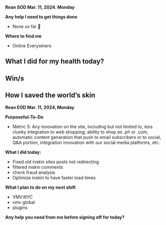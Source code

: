 **Rean SOD Mar. 11, 2024.  Monday**

**Any help I need to get things done**
- None so far 🙏

**Where to find me** 
- Online Everywhere

**What I did for my health today?**
- 

**Win/s**
- 
 
**How I saved the world’s skin**
- 


**Rean EOD Mar. 11, 2024,  Monday**

**Purposeful-To-Do**
- Metric 5: Any innovation on the site, including but not limited to, less clunky integration to web shopping, ability to shop on .ph or .com, automatic content generation that push to email subscribers or to social, Q&A portion, integration innovation with our social media platforms, etc.

**What I did today:**
-  Fixed old inskin sites posts not redirecting
- filtered inskin comments
- check fraud analysis
- Optimize inskin to have faster load times

**What I plan to do on my next shift**
- VMV.NYC
- vmv global
- plugins

**Any help you need from me before signing off for today?**
